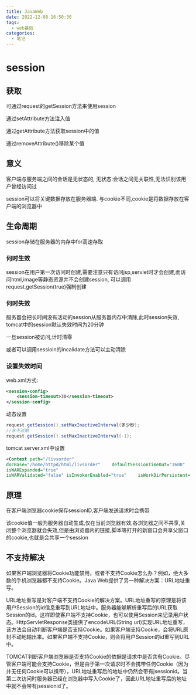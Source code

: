 ```yaml
---
title: JavaWeb
date: 2022-12-08 16:50:30
tags:
  - web基础
categories:
  - 笔记
---
```


# session

## 获取

可通过request的getSession方法来使用session

通过setAttribute方法注入值

通过getAttribute方法获取session中的值

通过removeAttribute()移除某个值

## 意义

客户端与服务端之间的会话是无状态的, 无状态:会话之间无关联性,无法识别该用户曾经访问过

session可以将关键数据存放在服务器端. 与cookie不同,cookie是将数据存放在客户端的浏览器中

## 生命周期

session存储在服务器的内存中for高速存取

### 何时生效

session在用户第一次访问时创建,需要注意只有访问jsp,servlet时才会创建,而访问html,image等静态资源并不会创建session, 可以调用request.getSession(true)强制创建

### 何时失效

服务器会把长时间没有活动的session从服务器内存中清除,此时session失效, tomcat中的session默认失效时间为20分钟

一旦session被访问,计时清零

或者可以调用sessioin的incalidate方法可以主动清除

### 设置失效时间

web.xml方式:

```xml
<session-config>
    <session-timeout>30</session-timeout>
</session-config>
```



动态设置

```java
request.getSession().setMaxInactiveInterval(多少秒);
//永不过期
request.getSession().setMaxInactiveInterval(-1);
```

tomcat server.xml中设置

```xml
<Context path="/livsorder" 
docBase="/home/httpd/html/livsorder" 　　defaultSessionTimeOut="3600" 
isWARExpanded="true" 　　
isWARValidated="false" isInvokerEnabled="true" 　　isWorkDirPersistent="false"/>
```

## 原理

在客户端浏览器cookie保存sessionID,客户端发送请求时会携带

该cookie值一般为服务器自动生成,仅在当前浏览器有效,各浏览器之间不共享,关闭整个浏览器就会失效,但是由浏览器内的链接,脚本等打开的新窗口会共享父窗口的cookie,也就是会共享一个session

## 不支持解决

如果客户端浏览器将Cookie功能禁用，或者不支持Cookie怎么办？例如，绝大多数的手机浏览器都不支持Cookie。Java Web提供了另一种解决方案：URL地址重写。

URL地址重写是对客户端不支持Cookie的解决方案。URL地址重写的原理是将该用户Session的id信息重写到URL地址中。服务器能够解析重写后的URL获取Session的id。这样即使客户端不支持Cookie，也可以使用Session来记录用户状态。HttpServletResponse类提供了encodeURL(String url)实现URL地址重写，该方法会自动判断客户端是否支持Cookie。如果客户端支持Cookie，会将URL原封不动地输出来。如果客户端不支持Cookie，则会将用户Session的id重写到URL中。

TOMCAT判断客户端浏览器是否支持Cookie的依据是请求中是否含有Cookie。尽管客户端可能会支持Cookie，但是由于第一次请求时不会携带任何Cookie（因为并无任何Cookie可以携带），URL地址重写后的地址中仍然会带有jsessionid。当第二次访问时服务器已经在浏览器中写入Cookie了，因此URL地址重写后的地址中就不会带有jsessionid了。